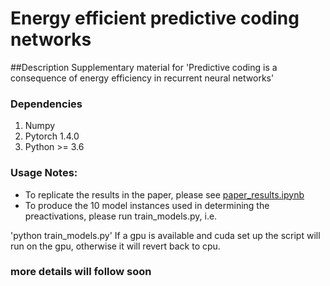 # Energy efficient predictive coding networks

##Description
Supplementary material for 'Predictive coding is a consequence of energy efficiency in recurrent  neural networks'

### Dependencies
1. Numpy
2. Pytorch 1.4.0
3. Python  >= 3.6 

### Usage Notes:
- To replicate the results in the paper, please see [paper_results.ipynb](https://github.com/KietzmannLab/EmergentPredictiveCoding/blob/master/paper_results%20.ipynb)  
- To produce the 10 model instances used in determining the preactivations, please run train_models.py, i.e.

'python train_models.py'
If a gpu is available and cuda set up the script will run on the gpu, otherwise it will revert back to cpu. 

### more details will follow soon







